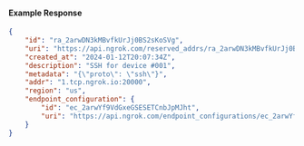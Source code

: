 <!-- Code generated for API Clients. DO NOT EDIT. -->

#### Example Response

```json
{
	"id": "ra_2arwDN3kMBvfkUrJj0BS2sKoSVg",
	"uri": "https://api.ngrok.com/reserved_addrs/ra_2arwDN3kMBvfkUrJj0BS2sKoSVg",
	"created_at": "2024-01-12T20:07:34Z",
	"description": "SSH for device #001",
	"metadata": "{\"proto\": \"ssh\"}",
	"addr": "1.tcp.ngrok.io:20000",
	"region": "us",
	"endpoint_configuration": {
		"id": "ec_2arwYf9VdGxeGSESETCnbJpMJht",
		"uri": "https://api.ngrok.com/endpoint_configurations/ec_2arwYf9VdGxeGSESETCnbJpMJht"
	}
}
```
